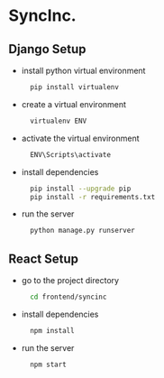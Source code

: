 # SyncInc.

## Django Setup
- install python virtual environment
  ```bash
    pip install virtualenv
  ```
- create a virtual environment
  ```bash
    virtualenv ENV
  ```
- activate the virtual environment
  ```bash
    ENV\Scripts\activate
  ```
- install dependencies
  ```bash
    pip install --upgrade pip
    pip install -r requirements.txt
  ```
- run the server
  ```bash
    python manage.py runserver
  ```

## React Setup
- go to the project directory
  ```bash
    cd frontend/syncinc
  ```
- install dependencies
  ```bash
    npm install
  ```
- run the server
  ```bash
    npm start
  ```